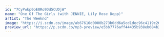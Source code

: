 ```yaml
---
id: "7CyPwkp0oE8Ro9Dd5CUDjW"
name: "One Of The Girls (with JENNIE, Lily Rose Depp)"
artist: "The Weeknd"
image: "https://i.scdn.co/image/ab67616d0000b273b0dd6a5cd1dec96c4119c262"
preview_url: "https://p.scdn.co/mp3-preview/e5bb7776aff44435b938eb084b2eca23e6c7f5ed"
---
```

